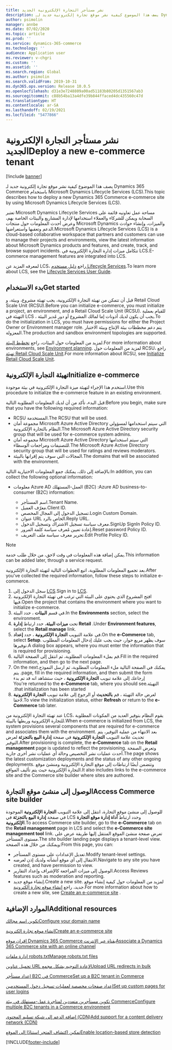 ```yaml
---
title: نشر مستأجر التجارة الإلكترونية الجديد
description: يصف هذا الموضوع كيفية نشر موقع تجارة إلكترونية جديد لـ Dynamics 365 Commerce باستخدام Microsoft Dynamics Lifecycle Services (LCS).
author: psimolin
manager: annbe
ms.date: 07/02/2020
ms.topic: article
ms.prod: ''
ms.service: dynamics-365-commerce
ms.technology: ''
audience: Application user
ms.reviewer: v-chgri
ms.custom: ''
ms.assetid: ''
ms.search.region: Global
ms.author: psimolin
ms.search.validFrom: 2019-10-31
ms.dyn365.ops.version: Release 10.0.5
ms.openlocfilehash: d31e3e7248809a00ad51183b80205d1351567ab3
ms.sourcegitcommit: c88b54ba13a4dfe39b844ffaced4dc435560c47d
ms.translationtype: HT
ms.contentlocale: ar-SA
ms.lasthandoff: 02/19/2021
ms.locfileid: "5477866"
---
```

# <a name="deploy-a-new-e-commerce-tenant"></a><span data-ttu-id="68cc3-103">نشر مستأجر التجارة الإلكترونية الجديد</span><span class="sxs-lookup"><span data-stu-id="68cc3-103">Deploy a new e-commerce tenant</span></span>

[!include [banner](includes/banner.md)]

<span data-ttu-id="68cc3-104">يصف هذا الموضوع كيفية نشر موقع تجارة إلكترونية جديد لـ Dynamics 365 Commerce باستخدام Microsoft Dynamics Lifecycle Services (LCS).</span><span class="sxs-lookup"><span data-stu-id="68cc3-104">This topic describes how to deploy a new Dynamics 365 Commerce e-commerce site by using Microsoft Dynamics Lifecycle Services (LCS).</span></span>

<span data-ttu-id="68cc3-105">تعتبر Microsoft Dynamics Lifecycle Services مساحة عمل تعاونيه قائمة على السحابة ويمكن للشركاء والعملاء استخدامها لإدارة المشاريع والبيئات الخاصة بهم، وعرض أحدث المعلومات حول منتجات Microsoft Dynamics والميزات، وإنشاء حوادث الدعم وتعقبها واستعراضها.</span><span class="sxs-lookup"><span data-stu-id="68cc3-105">Microsoft Dynamics Lifecycle Services (LCS) is a cloud-based collaborative workspace that partners and customers can use to manage their projects and environments, view the latest information about Microsoft Dynamics products and features, and create, track, and browse support incidents.</span></span> <span data-ttu-id="68cc3-106">تتكامل ميزات إدارة التجارة الإلكترونية في LCS.</span><span class="sxs-lookup"><span data-stu-id="68cc3-106">E-commerce management features are integrated into LCS.</span></span>

<span data-ttu-id="68cc3-107">لمعرفه المزيد عن LCS، راجع [دليل مستخدم Lifecycle Services](https://docs.microsoft.com/dynamics365/unified-operations/dev-itpro/lifecycle-services/lcs-user-guide).</span><span class="sxs-lookup"><span data-stu-id="68cc3-107">To learn more about LCS, see the [Lifecycle Services User Guide](https://docs.microsoft.com/dynamics365/unified-operations/dev-itpro/lifecycle-services/lcs-user-guide).</span></span>
    
## <a name="get-started"></a><span data-ttu-id="68cc3-108">بدء الاستخدام</span><span class="sxs-lookup"><span data-stu-id="68cc3-108">Get started</span></span>

<span data-ttu-id="68cc3-109">قبل أن تتمكن من تهيئة التجارة الإلكترونية، يجب تهيئة مشروع، وبيئة، و Retail Cloud Scale Unit (RCSU).</span><span class="sxs-lookup"><span data-stu-id="68cc3-109">Before you can initialize e-commerce, you must initialize a project, an environment, and a Retail Cloud Scale Unit (RCSU).</span></span> <span data-ttu-id="68cc3-110">للقيام بعملية التهيئة في LCS ، يجب أن يكون لديك أذونات إما لمالك المشروع أو دور مُدير البيئة.</span><span class="sxs-lookup"><span data-stu-id="68cc3-110">To do the initialization in LCS, you must have permissions for either the Project Owner or Environment manager role.</span></span> <span data-ttu-id="68cc3-111">يتم دعم مخططات بيئة الإنتاج وبيئة الاختبار المعزولة.</span><span class="sxs-lookup"><span data-stu-id="68cc3-111">The production and sandbox environment topologies are supported.</span></span>

<span data-ttu-id="68cc3-112">لمزيد من المعلومات حول البيئات، راجع [تخطيط البيئة](https://docs.microsoft.com/dynamics365/unified-operations/fin-and-ops/imp-lifecycle/environment-planning).</span><span class="sxs-lookup"><span data-stu-id="68cc3-112">For more information about environments, see [Environment planning](https://docs.microsoft.com/dynamics365/unified-operations/fin-and-ops/imp-lifecycle/environment-planning).</span></span> <span data-ttu-id="68cc3-113">لمزيد من المعلومات حول RCSU، راجع [تهيئة Retail Cloud Scale Unit](https://docs.microsoft.com/dynamics365/unified-operations/dev-itpro/deployment/initialize-retail-channels).</span><span class="sxs-lookup"><span data-stu-id="68cc3-113">For more information about RCSU, see [Initialize Retail Cloud Scale Unit](https://docs.microsoft.com/dynamics365/unified-operations/dev-itpro/deployment/initialize-retail-channels).</span></span>

## <a name="initialize-e-commerce"></a><span data-ttu-id="68cc3-114">تهيئة التجارة الإلكترونية</span><span class="sxs-lookup"><span data-stu-id="68cc3-114">Initialize e-commerce</span></span>

<span data-ttu-id="68cc3-115">استخدم هذا الإجراء لتهيئة ميزة التجارة الإلكترونية في بيئة موجودة.</span><span class="sxs-lookup"><span data-stu-id="68cc3-115">Use this procedure to initialize the e-commerce feature in an existing environment.</span></span>

<span data-ttu-id="68cc3-116">قبل البدء، تأكد من أن لديك المعلومات المطلوبة التالية:</span><span class="sxs-lookup"><span data-stu-id="68cc3-116">Before you begin, make sure that you have the following required information:</span></span>

- <span data-ttu-id="68cc3-117">RCSU المستخدمة.</span><span class="sxs-lookup"><span data-stu-id="68cc3-117">The RCSU that will be used.</span></span>
- <span data-ttu-id="68cc3-118">مجموعة أمان Microsoft Azure Active Directory التي سيتم استخدامها لمسؤولي النظام بالتجارة الإلكترونية.</span><span class="sxs-lookup"><span data-stu-id="68cc3-118">The Microsoft Azure Active Directory security group that will be used for e-commerce system admins.</span></span>
- <span data-ttu-id="68cc3-119">مجموعه أمان Microsoft Azure Active Directory التي سيتم استخدامها للتصنيفات ومراجعات الوسطاء.</span><span class="sxs-lookup"><span data-stu-id="68cc3-119">The Microsoft Azure Active Directory security group that will be used for ratings and reviews moderators.</span></span>
- <span data-ttu-id="68cc3-120">المجالات التي سوف يتم إقرانها بالبيئة.</span><span class="sxs-lookup"><span data-stu-id="68cc3-120">The domains that will be associated with the environment.</span></span>

<span data-ttu-id="68cc3-121">بالإضافة إلى ذلك، يمكنك جمع المعلومات الاختيارية التالية:</span><span class="sxs-lookup"><span data-stu-id="68cc3-121">In addition, you can collect the following optional information:</span></span>

- <span data-ttu-id="68cc3-122">معلومات Azure AD العمل-المستهلك (B2C) :</span><span class="sxs-lookup"><span data-stu-id="68cc3-122">Azure AD business-to-consumer (B2C) information:</span></span>

    - <span data-ttu-id="68cc3-123">اسم المستأجر.</span><span class="sxs-lookup"><span data-stu-id="68cc3-123">Tenant Name.</span></span>
    - <span data-ttu-id="68cc3-124">معرّف العميل.</span><span class="sxs-lookup"><span data-stu-id="68cc3-124">Client ID.</span></span>
    - <span data-ttu-id="68cc3-125">تسجيل الدخول إلى المجال المخصص.</span><span class="sxs-lookup"><span data-stu-id="68cc3-125">Login Custom Domain.</span></span>
    - <span data-ttu-id="68cc3-126">عنوان URL الخاص بالرد.</span><span class="sxs-lookup"><span data-stu-id="68cc3-126">Reply URL.</span></span>
    - <span data-ttu-id="68cc3-127">معرف سياسة تسجيل الاشتراك وتسجيل الدخول.</span><span class="sxs-lookup"><span data-stu-id="68cc3-127">SignUp SignIn Policy ID.</span></span>
    - <span data-ttu-id="68cc3-128">إعادة تعيين مُعرف سياسة كلمة المرور.</span><span class="sxs-lookup"><span data-stu-id="68cc3-128">Reset password Policy ID.</span></span>
    - <span data-ttu-id="68cc3-129">تحرير معرف سياسة ملف التعريف.</span><span class="sxs-lookup"><span data-stu-id="68cc3-129">Edit Profile Policy ID.</span></span>

> [!NOTE]
> <span data-ttu-id="68cc3-130">يمكن إضافة هذه المعلومات في وقت لاحق، من خلال طلب خدمة.</span><span class="sxs-lookup"><span data-stu-id="68cc3-130">This information can be added later, through a service request.</span></span>

<span data-ttu-id="68cc3-131">بعد تجميع المعلومات المطلوبة، اتبع الخطوات التالية لتهيئة التجارة الإلكترونية.</span><span class="sxs-lookup"><span data-stu-id="68cc3-131">After you've collected the required information, follow these steps to initialize e-commerce.</span></span>

1. <span data-ttu-id="68cc3-132">سجل الدخول إلى [LCS](https://lcs.dynamics.com).</span><span class="sxs-lookup"><span data-stu-id="68cc3-132">Sign in to [LCS](https://lcs.dynamics.com).</span></span>
1. <span data-ttu-id="68cc3-133">افتح المشروع الذي يحتوي على البيئة التي ترغب في تهيئة التجارة الإلكترونية فيها.</span><span class="sxs-lookup"><span data-stu-id="68cc3-133">Open the project that contains the environment where you want to initialize e-commerce.</span></span>
1. <span data-ttu-id="68cc3-134">في قسم **البيئات** ، حدد البيئة.</span><span class="sxs-lookup"><span data-stu-id="68cc3-134">In the **Environments** section, select the environment.</span></span>
1. <span data-ttu-id="68cc3-135">تحت **ميزات البيئة**، حدد ارتباط **إدارة Retail** .</span><span class="sxs-lookup"><span data-stu-id="68cc3-135">Under **Environment features**, select the **Retail manage** link.</span></span>
1. <span data-ttu-id="68cc3-136">في علامة التبويب **التجارة الإلكترونية** ، حدد **إعداد**.</span><span class="sxs-lookup"><span data-stu-id="68cc3-136">On the **e-Commerce** tab, select **Setup**.</span></span> <span data-ttu-id="68cc3-137">سوف يظهر مربع حوار، حيث يجب عليك إدخال المعلومات المطلوب توفيرها.</span><span class="sxs-lookup"><span data-stu-id="68cc3-137">A dialog box appears, where you must enter the information that is required for provisioning.</span></span>
1. <span data-ttu-id="68cc3-138">قم بملء المعلومات المطلوبة، ثم انتقل إلى الصفحة التالية.</span><span class="sxs-lookup"><span data-stu-id="68cc3-138">Fill in the required information, and then go to the next page.</span></span>
1. <span data-ttu-id="68cc3-139">‏‫يمكنك في الصفحة التالية ملء المعلومات المطلوبة، ثم ارسل النموذج.</span><span class="sxs-lookup"><span data-stu-id="68cc3-139">On the next page, fill in the required information, and then submit the form.</span></span> <span data-ttu-id="68cc3-140">يتم إرجاعك إلى علامة تبويب **التجارة الإلكترونية** ، حيث ستشاهد انه قد تم بدء التهيئة.</span><span class="sxs-lookup"><span data-stu-id="68cc3-140">You're returned to the **e-Commerce** tab, where you should see that initialization has been started.</span></span>
1. <span data-ttu-id="68cc3-141">لعرض حالة التهيئة ، قم **بالتحديث** أو الرجوع إلى علامة تبويب **التجارة الإلكترونية** لاحقا.</span><span class="sxs-lookup"><span data-stu-id="68cc3-141">To view the initialization status, either **Refresh** or return to the **e-Commerce** tab later.</span></span>
    
<span data-ttu-id="68cc3-142">عند تهيئة التجارة الإلكترونية من LCS، يقوم النظام بتوفير العديد من المكونات المطلوبة للتجارة الإلكترونية وربطها بالبيئة.</span><span class="sxs-lookup"><span data-stu-id="68cc3-142">When e-commerce is initialized from LCS, the system provisions several components that are required for e-commerce and associates them with the environment.</span></span> <span data-ttu-id="68cc3-143">بعد الانتهاء من عملية التوفير، يتم تحديث علامة التبويب **التجارة الإلكترونية** في صفحة **إدارة البيع بالتجزئة** لعرض التوفير.</span><span class="sxs-lookup"><span data-stu-id="68cc3-143">After provisioning is complete, the **e-Commerce** tab on the **Retail management** page is updated to reflect the provisioning.</span></span> <span data-ttu-id="68cc3-144">وتعرض الصفحة أحدث عمليات نشر التخصيص وحالة أي عمليات نشر أخرى جارية.</span><span class="sxs-lookup"><span data-stu-id="68cc3-144">The page shows the latest customization deployments and the status of any other ongoing deployments.</span></span> <span data-ttu-id="68cc3-145">وتتضمن أيضًا ارتباطات إلى موقع التجارة الإلكترونية ومنشئ موقع التجارة الإلكترونية حيث يتم تأليف المواقع.</span><span class="sxs-lookup"><span data-stu-id="68cc3-145">It also includes links to the e-commerce site and the Commerce site builder where sites are authored.</span></span>

## <a name="access-commerce-site-builder"></a><span data-ttu-id="68cc3-146">الوصول إلى منشئ موقع التجارة</span><span class="sxs-lookup"><span data-stu-id="68cc3-146">Access Commerce site builder</span></span>

<span data-ttu-id="68cc3-147">للوصول إلى منشئ موقع التجارة، انتقل إلى علامة التبويب **التجارة الإلكترونية** الموجودة في صفحة **إدارة البيع بالتجزئة** في LCS وحدد ارتباط **أداة إدارة موقع التجارة الإلكترونية**.</span><span class="sxs-lookup"><span data-stu-id="68cc3-147">To access Commerce site builder, go to the **e-Commerce** tab on the **Retail management** page in LCS and select the **e-Commerce site management tool** link.</span></span> <span data-ttu-id="68cc3-148">تعرض صفحة منشئ الموقع المنتقل إليها طريقة عرض على مستوى المستأجر.</span><span class="sxs-lookup"><span data-stu-id="68cc3-148">The site builder landing page displays a tenant-level view.</span></span> <span data-ttu-id="68cc3-149">ويمكنك من خلال هذه الصفحة:</span><span class="sxs-lookup"><span data-stu-id="68cc3-149">From this page, you can:</span></span>

- <span data-ttu-id="68cc3-150">تعديل الإعدادات على مستوى المستأجر.</span><span class="sxs-lookup"><span data-stu-id="68cc3-150">Modify tenant-level settings.</span></span>
- <span data-ttu-id="68cc3-151">الانتقال إلى أي موقع أنشأته ولديك إذن لعرضه.</span><span class="sxs-lookup"><span data-stu-id="68cc3-151">Navigate to any site you have created, and have permission to view.</span></span> 
- <span data-ttu-id="68cc3-152">الوصول إلى ميزات المراجعة كالإشراف وإعداد التقارير.</span><span class="sxs-lookup"><span data-stu-id="68cc3-152">Access Reviews features such as moderation and reporting.</span></span>
- <span data-ttu-id="68cc3-153">إنشاء موقع جديد.</span><span class="sxs-lookup"><span data-stu-id="68cc3-153">Create a new site.</span></span> <span data-ttu-id="68cc3-154">لمزيد من المعلومات حول كيفية إنشاء موقع جديد، راجع [إنشاء موقع تجارة إلكترونية](create-ecommerce-site.md).</span><span class="sxs-lookup"><span data-stu-id="68cc3-154">For more information about how to create a new site, see [Create an e-commerce site](create-ecommerce-site.md) .</span></span> 

## <a name="additional-resources"></a><span data-ttu-id="68cc3-155">الموارد الإضافية</span><span class="sxs-lookup"><span data-stu-id="68cc3-155">Additional resources</span></span>

[<span data-ttu-id="68cc3-156">تكوين اسم مجالك</span><span class="sxs-lookup"><span data-stu-id="68cc3-156">Configure your domain name</span></span>](configure-your-domain-name.md)

[<span data-ttu-id="68cc3-157">إنشاء موقع تجارة إلكترونية</span><span class="sxs-lookup"><span data-stu-id="68cc3-157">Create an e-commerce site</span></span>](create-ecommerce-site.md)

[<span data-ttu-id="68cc3-158">إقران موقع Dynamics 365 Commerce بقناة عبر الإنترنت</span><span class="sxs-lookup"><span data-stu-id="68cc3-158">Associate a Dynamics 365 Commerce site with an online channel</span></span>](associate-site-online-store.md)

[<span data-ttu-id="68cc3-159">إدارة ملفات robots.txt</span><span class="sxs-lookup"><span data-stu-id="68cc3-159">Manage robots.txt files</span></span>](manage-robots-txt-files.md)

[<span data-ttu-id="68cc3-160">تحميل عناوين URL لإعادة التوجيه‬ بشكل مجمع</span><span class="sxs-lookup"><span data-stu-id="68cc3-160">Upload URL redirects in bulk</span></span>](upload-bulk-redirects.md)

[<span data-ttu-id="68cc3-161">إعداد مستأجر B2C في Commerce</span><span class="sxs-lookup"><span data-stu-id="68cc3-161">Set up a B2C tenant in Commerce</span></span>](set-up-B2C-tenant.md)

[<span data-ttu-id="68cc3-162">إعداد صفحات مخصصة لعمليات تسجيل دخول المستخدمين</span><span class="sxs-lookup"><span data-stu-id="68cc3-162">Set up custom pages for user logins</span></span>](custom-pages-user-logins.md)

[<span data-ttu-id="68cc3-163">تكوين مستأجرين متعددين لمتاجرة عمل-مستهلك في بيئة Commerce</span><span class="sxs-lookup"><span data-stu-id="68cc3-163">Configure multiple B2C tenants in a Commerce environment</span></span>](configure-multi-B2C-tenants.md)

[<span data-ttu-id="68cc3-164">إضافة الدعم إلى شبكة تسليم المحتوى (CDN)</span><span class="sxs-lookup"><span data-stu-id="68cc3-164">Add support for a content delivery network (CDN)</span></span>](add-cdn-support.md)

[<span data-ttu-id="68cc3-165">تمكين اكتشاف المتجر استنادًا إلى الموقع</span><span class="sxs-lookup"><span data-stu-id="68cc3-165">Enable location-based store detection</span></span>](enable-store-detection.md)


[!INCLUDE[footer-include](../includes/footer-banner.md)]
